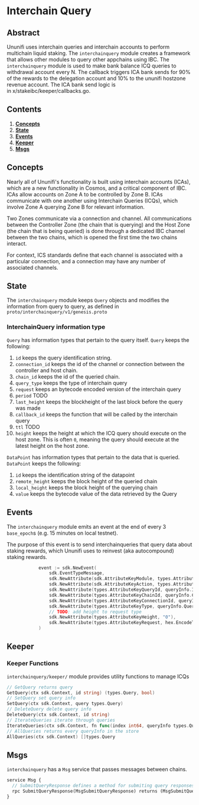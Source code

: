<!--
order: 0
title: "Epochs Overview"
parent:
  title: "epochs"
-->

# Interchain Query

## Abstract

Ununifi uses interchain queries and interchain accounts to perform multichain liquid staking. The `interchainquery` module creates a framework that allows other modules to query other appchains using IBC. The `interchainquery` module is used to make bank balance ICQ queries to withdrawal account every N. The callback triggers ICA bank sends for 90% of the rewards to the delegation account and 10% to the ununifi hostzone revenue account. The ICA bank send logic is in x/stakeibc/keeper/callbacks.go.

## Contents

1. **[Concepts](#concepts)**
2. **[State](#state)**
3. **[Events](#events)**
4. **[Keeper](#keeper)**
5. **[Msgs](#msgs)**

## Concepts

Nearly all of Ununifi's functionality is built using interchain accounts (ICAs), which are a new functionality in Cosmos, and a critical component of IBC. ICAs allow accounts on Zone A to be controlled by Zone B. ICAs communicate with one another using Interchain Queries (ICQs), which involve Zone A querying Zone B for relevant information.

Two Zones communicate via a connection and channel. All communications between the Controller Zone (the chain that is querying) and the Host Zone (the chain that is being queried) is done through a dedicated IBC channel between the two chains, which is opened the first time the two chains interact.

For context, ICS standards define that each channel is associated with a particular connection, and a connection may have any number of associated channels.

## State

The `interchainquery` module keeps `Query` objects and modifies the information from query to query, as defined in `proto/interchainquery/v1/genesis.proto`

### InterchainQuery information type

`Query` has information types that pertain to the query itself. `Query` keeps the following:

1. `id` keeps the query identification string.
2. `connection_id` keeps the id of the channel or connection between the controller and host chain.
3. `chain_id` keeps the id of the queried chain.
4. `query_type` keeps the type of interchain query
5. `request` keeps an bytecode encoded version of the interchain query
6. `period` TODO
7. `last_height` keeps the blockheight of the last block before the query was made
8. `callback_id` keeps the function that will be called by the interchain query
9. `ttl` TODO
10. `height` keeps the height at which the ICQ query should execute on the host zone. This is often `0`, meaning the query should execute at the latest height on the host zone.

`DataPoint` has information types that pertain to the data that is queried. `DataPoint` keeps the following:

1. `id` keeps the identification string of the datapoint
2. `remote_height` keeps the block height of the queried chain
3. `local_height` keeps the block height of the querying chain
4. `value` keeps the bytecode value of the data retrieved by the Query

## Events

The `interchainquery` module emits an event at the end of every 3 `base_epoch`s (e.g. 15 minutes on local testnet).

The purpose of this event is to send interchainqueries that query data about staking rewards, which Ununifi uses to reinvest (aka autocompound) staking rewards.

```go
			event := sdk.NewEvent(
				sdk.EventTypeMessage,
				sdk.NewAttribute(sdk.AttributeKeyModule, types.AttributeValueCategory),
				sdk.NewAttribute(sdk.AttributeKeyAction, types.AttributeValueQuery),
				sdk.NewAttribute(types.AttributeKeyQueryId, queryInfo.Id),
				sdk.NewAttribute(types.AttributeKeyChainId, queryInfo.ChainId),
				sdk.NewAttribute(types.AttributeKeyConnectionId, queryInfo.ConnectionId),
				sdk.NewAttribute(types.AttributeKeyType, queryInfo.QueryType),
				// TODO: add height to request type
				sdk.NewAttribute(types.AttributeKeyHeight, "0"),
				sdk.NewAttribute(types.AttributeKeyRequest, hex.EncodeToString(queryInfo.Request)),
			)
```

## Keeper

### Keeper Functions

`interchainquery/keeper/` module provides utility functions to manage ICQs

```go
// GetQuery returns query
GetQuery(ctx sdk.Context, id string) (types.Query, bool)
// SetQuery set query info
SetQuery(ctx sdk.Context, query types.Query)
// DeleteQuery delete query info
DeleteQuery(ctx sdk.Context, id string)
// IterateQueries iterate through queries
IterateQueries(ctx sdk.Context, fn func(index int64, queryInfo types.Query) (stop bool))
// AllQueries returns every queryInfo in the store
AllQueries(ctx sdk.Context) []types.Query
```

## Msgs

`interchainquery` has a `Msg` service that passes messages between chains.

```protobuf
service Msg {
  // SubmitQueryResponse defines a method for submiting query responses.
  rpc SubmitQueryResponse(MsgSubmitQueryResponse) returns (MsgSubmitQueryResponseResponse)
}
```
